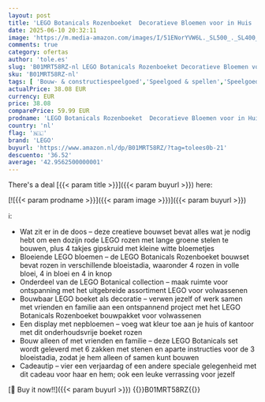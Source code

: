```yaml
---
layout: post
title: 'LEGO Botanicals Rozenboeket  Decoratieve Bloemen voor in Huis  Bouwpakket voor Volwassenen uit de Botanical Collection  Cadeau voor Vrouw of Man  Ontspannende en Creatieve Activiteit 10328'
date: 2025-06-10 20:32:11
image: 'https://m.media-amazon.com/images/I/51ENorYVW6L._SL500_._SL400_.jpg'
comments: true
category: ofertas
author: 'tole.es'
slug: 'B01MRT58RZ-nl LEGO Botanicals Rozenboeket Decoratieve Bloemen voor in...'
sku: 'B01MRT58RZ-nl'
tags: [ 'Bouw- & constructiespeelgoed','Speelgoed & spellen','Speelgoedbouwsets','lego','🇳🇱', ]
actualPrice: 38.08 EUR
currency: EUR
price: 38.08
comparePrice: 59.99 EUR
prodname: 'LEGO Botanicals Rozenboeket  Decoratieve Bloemen voor in Huis  Bouwpakket voor Volwassenen uit de Botanical Collection  Cadeau voor Vrouw of Man  Ontspannende en Creatieve Activiteit 10328'
country: 'nl'
flag: '🇳🇱'
brand: 'LEGO'
buyurl: 'https://www.amazon.nl/dp/B01MRT58RZ/?tag=tolees0b-21'
descuento: '36.52'
average: '42.9562500000001'
---
```


There's a deal [{{< param title >}}]({{< param buyurl >}})  here:

[![{{< param prodname >}}]({{< param image >}})]({{< param buyurl >}})

ℹ️:

- Wat zit er in de doos – deze creatieve bouwset bevat alles wat je nodig hebt om een dozijn rode LEGO rozen met lange groene stelen te bouwen, plus 4 takjes gipskruid met kleine witte bloemetjes
- Bloeiende LEGO bloemen – de LEGO Botanicals Rozenboeket bouwset bevat rozen in verschillende bloeistadia, waaronder 4 rozen in volle bloei, 4 in bloei en 4 in knop
- Onderdeel van de LEGO Botanical collection – maak ruimte voor ontspanning met het uitgebreide assortiment LEGO voor volwassenen
- Bouwbaar LEGO boeket als decoratie – verwen jezelf of werk samen met vrienden en familie aan een ontspannend project met het LEGO Botanicals Rozenboeket bouwpakket voor volwassenen
- Een display met nepbloemen – voeg wat kleur toe aan je huis of kantoor met dit onderhoudsvrije boeket rozen
- Bouw alleen of met vrienden en familie – deze LEGO Botanicals set wordt geleverd met 6 zakken met stenen en aparte instructies voor de 3 bloeistadia, zodat je hem alleen of samen kunt bouwen
- Cadeautip – vier een verjaardag of een andere speciale gelegenheid met dit cadeau voor haar en hem; ook een leuke verrassing voor jezelf

[🛒 Buy it now!!]({{< param buyurl >}})
{{<world>}}B01MRT58RZ{{</world>}}
